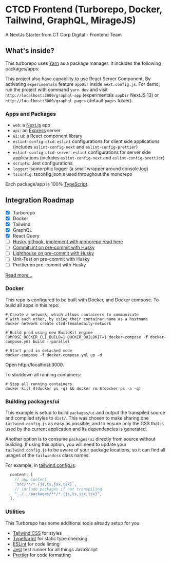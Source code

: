 # CTCD Frontend (Turborepo, Docker, Tailwind, GraphQL, MirageJS)

A NextJs Starter from CT Corp Digital - Frontend Team

## What's inside?

This turborepo uses [Yarn](https://classic.yarnpkg.com/lang/en/) as a package manager. It includes the following packages/apps:

This project also have capability to use React Server Component. By activating `experimentals` feature `appDir` inside `next.config.js`. For demo, run the project with command `yarn dev` and visit `http://localhost:3000/graphql-app` (experimentals `appDir` NextJS 13) or `http://localhost:3000/graphql-pages` (default `pages` folder).

### Apps and Packages

- `web`: a [Next.js](https://nextjs.org) app
- `api`: an [Express](https://expressjs.com/) server
- `ui`: ui: a React component library
- `eslint-config-ctcd`: `eslint` configurations for client side applications (includes `eslint-config-next` and `eslint-config-prettier`)
- `eslint-config-ctcd-server`: `eslint` configurations for server side applications (includes `eslint-config-next` and `eslint-config-prettier`)
- `scripts`: Jest configurations
- `logger`: Isomorphic logger (a small wrapper around console.log)
- `tsconfig`: tsconfig.json;s used throughout the monorepo

Each package/app is 100% [TypeScript](https://www.typescriptlang.org/).

## Integration Roadmap

- [x] Turborepo
- [x] Docker
- [x] Tailwind
- [x] GraphQL
- [x] React Query
- [ ] [Husky githook](https://github.com/typicode/husky), [implement with monorepo read here](https://typicode.github.io/husky/#/?id=monorepo)
- [ ] [CommitLint on pre-commit with Husky](https://github.com/conventional-changelog/commitlint)
- [ ] [Lighthouse on pre-commit with Husky](https://github.com/GoogleChrome/lighthouse)
- [ ] Unit-Test on pre-commit with Husky
- [ ] Prettier on pre-commit with Husky

[Read more...](https://www.freecodecamp.org/news/how-to-add-commit-hooks-to-git-with-husky-to-automate-code-tasks/)

### Docker

This repo is configured to be built with Docker, and Docker compose. To build all apps in this repo:

```
# Create a network, which allows containers to communicate
# with each other, by using their container name as a hostname
docker network create ctcd-femaledaily-network

# Build prod using new BuildKit engine
COMPOSE_DOCKER_CLI_BUILD=1 DOCKER_BUILDKIT=1 docker-compose -f docker-compose.yml build --parallel

# Start prod in detached mode
docker-compose -f docker-compose.yml up -d
```

Open http://localhost:3000.

To shutdown all running containers:

```
# Stop all running containers
docker kill $(docker ps -q) && docker rm $(docker ps -a -q)
```

### Building packages/ui

This example is setup to build `packages/ui` and output the transpiled source and compiled styles to `dist/`. This was chosen to make sharing one `tailwind.config.js` as easy as possible, and to ensure only the CSS that is used by the current application and its dependencies is generated.

Another option is to consume `packages/ui` directly from source without building. If using this option, you will need to update your `tailwind.config.js` to be aware of your package locations, so it can find all usages of the `tailwindcss` class names.

For example, in [tailwind.config.js](packages/tailwind-config/tailwind.config.js):

```js
  content: [
    // app content
    `src/**/*.{js,ts,jsx,tsx}`,
    // include packages if not transpiling
    "../../packages/**/*.{js,ts,jsx,tsx}",
  ],
```

### Utilities

This Turborepo has some additional tools already setup for you:

- [Tailwind CSS](https://tailwindcss.com/) for styles
- [TypeScript](https://www.typescriptlang.org/) for static type checking
- [ESLint](https://eslint.org/) for code linting
- [Jest](https://jestjs.io) test runner for all things JavaScript
- [Prettier](https://prettier.io) for code formatting
